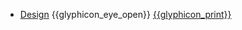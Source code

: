 * [Design]({{baseUrl}}/design/)
  <trigger for="pop:design-preview">{{glyphicon_eye_open}}</trigger> [{{glyphicon_print}}](design/print.html)

<popover id="pop:design-preview" title="Software Design {{glyphicon_eye_open}}" placement="right">
  <div slot="content">
    <include src="preview.md" />
  </div>
</popover>
